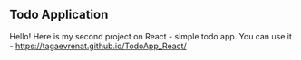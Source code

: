 Todo Application
-----
Hello! Here is my second project on React - simple todo app. You can use it - https://tagaevrenat.github.io/TodoApp_React/
